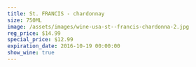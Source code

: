```yaml
---
title: St. FRANCIS - chardonnay
size: 750ML
image: /assets/images/wine-usa-st--francis-chardonna-2.jpg
reg_price: $14.99
special_price: $12.99
expiration_date: 2016-10-19 00:00:00
show_wine: true
---
```



